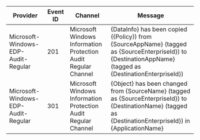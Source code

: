 Provider                             |  Event ID  |  Channel                                                         |  Message
-------------------------------------|------------|------------------------------------------------------------------|--------------------------------------------------------------------------------------------------------------------------------------------------------------
Microsoft-Windows-EDP-Audit-Regular  |  201       |  Microsoft Windows Information Protection Audit Regular Channel  |  {DataInfo} has been copied ({Policy}) from {SourceAppName} (tagged as {SourceEnterpriseId}) to {DestinationAppName} (tagged as {DestinationEnterpriseId})
Microsoft-Windows-EDP-Audit-Regular  |  301       |  Microsoft Windows Information Protection Audit Regular Channel  |  {Object} has been changed from {SourceName} (tagged as {SourceEnterpriseId}) to {DestinationName} (tagged as {DestinationEnterpriseId}) in {ApplicationName}